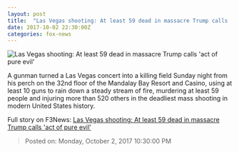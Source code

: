 ```yaml
---
layout: post
title:  "Las Vegas shooting: At least 59 dead in massacre Trump calls 'act of pure evil'"
date: 2017-10-02 22:30:00Z
categories: fox-news
---
```


![Las Vegas shooting: At least 59 dead in massacre Trump calls 'act of pure evil'](http://a57.foxnews.com/images.foxnews.com/content/fox-news/us/2017/10/02/reports-active-shooter-near-mandalay-bay-in-las-vegas/_jcr_content/article-text/article-par-4/inline_spotlight_ima/image.img.jpg/612/344/1506971714759.jpg?ve=1&tl=1)

A gunman turned a Las Vegas concert into a killing field Sunday night from his perch on the 32nd floor of the Mandalay Bay Resort and Casino, using at least 10 guns to rain down a steady stream of fire, murdering at least 59 people and injuring more than 520 others in the deadliest mass shooting in modern United States history.


Full story on F3News: [Las Vegas shooting: At least 59 dead in massacre Trump calls 'act of pure evil'](http://www.f3nws.com/n/jbeg3G)

> Posted on: Monday, October 2, 2017 10:30:00 PM

